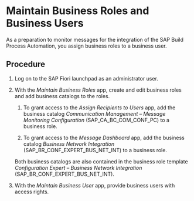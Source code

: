 <!-- loiod77564d2fcd44a9aa63541cf7e9b2b08 -->

# Maintain Business Roles and Business Users

As a preparation to monitor messages for the integration of the SAP Build Process Automation, you assign business roles to a business user.



<a name="loiod77564d2fcd44a9aa63541cf7e9b2b08__steps_md5_tmh_lmb"/>

## Procedure

1.  Log on to the SAP Fiori launchpad as an administrator user.

2.  With the *Maintain Business Roles* app, create and edit business roles and add business catalogs to the roles.

    1.  To grant access to the *Assign Recipients to Users* app, add the business catalog *Communication Management – Message Monitoring Configuration* \(SAP\_CA\_BC\_COM\_CONF\_PC\) to a business role.

    2.  To grant access to the *Message Dashboard* app, add the business catalog *Business Network Integration* \(SAP\_BR\_CONF\_EXPERT\_BUS\_NET\_INT\) to a business role.


    Both business catalogs are also contained in the business role template *Configuration Expert – Business Network Integration* \(SAP\_BR\_CONF\_EXPERT\_BUS\_NET\_INT\).

3.  With the *Maintain Business User* app, provide business users with access rights.


